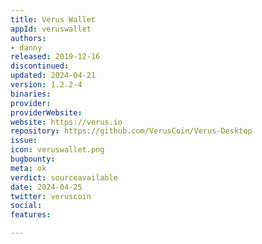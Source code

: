```yaml
---
title: Verus Wallet
appId: veruswallet
authors:
- danny
released: 2019-12-16
discontinued: 
updated: 2024-04-21
version: 1.2.2-4
binaries: 
provider: 
providerWebsite: 
website: https://verus.io
repository: https://github.com/VerusCoin/Verus-Desktop
issue: 
icon: veruswallet.png
bugbounty: 
meta: ok
verdict: sourceavailable
date: 2024-04-25
twitter: veruscoin
social: 
features: 

---
```


